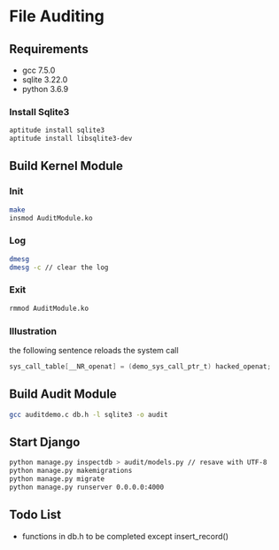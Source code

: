 # File Auditing

## Requirements

- gcc 7.5.0
- sqlite 3.22.0
- python 3.6.9

### Install Sqlite3

```bash
aptitude install sqlite3
aptitude install libsqlite3-dev
```

## Build Kernel Module

### Init

```bash
make
insmod AuditModule.ko
```

### Log

```bash
dmesg
dmesg -c // clear the log
```

### Exit

```bash
rmmod AuditModule.ko
```

### Illustration

the following sentence reloads the system call

```C
sys_call_table[__NR_openat] = (demo_sys_call_ptr_t) hacked_openat;
```

## Build Audit Module

```bash
gcc auditdemo.c db.h -l sqlite3 -o audit
```

## Start Django

```bash
python manage.py inspectdb > audit/models.py // resave with UTF-8
python manage.py makemigrations
python manage.py migrate
python manage.py runserver 0.0.0.0:4000
```

## Todo List

- functions in db.h to be completed except insert_record()
